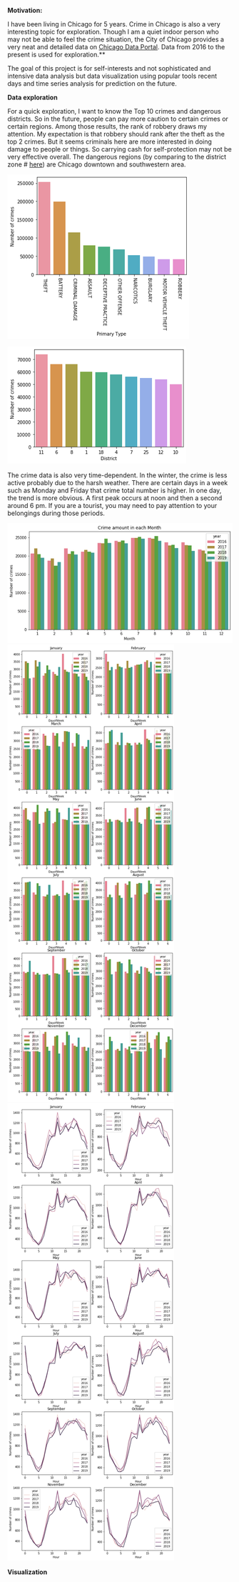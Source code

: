 **Motivation:**

I have been living in Chicago for 5 years. Crime in Chicago is also a very interesting topic for exploration. Though I am a quiet indoor person who may not be able to feel the crime situation, the City of Chicago provides a very neat and detailed data on [Chicago Data Portal](https://data.cityofchicago.org/Public-Safety/Crimes-2019/w98m-zvie). Data from 2016 to the present is used for exploration.**

The goal of this project is for self-interests and not sophisticated and intensive data analysis but data visualization using popular tools recent days and time series analysis for prediction on the future. 

**Data exploration**

For a quick exploration, I want to know the Top 10 crimes and dangerous districts. So in the future, people can pay more caution to certain crimes or certain regions. Among those results, the rank of robbery draws my attention. My expectation is that robbery should rank after the theft as the top 2 crimes. But it seems criminals here are more interested in doing damage to people or things. So carrying cash for self-protection may not be very effective overall. The dangerous regions (by comparing to the district zone # [here](https://home.chicagopolice.org/office-of-community-policing/community-map/)) are Chicago downtown and southwestern area. 

![image](https://github.com/RuiyunHuang/Chicago_Crime_Analysis/blob/master/figures/Top10_category.png)

![image](https://github.com/RuiyunHuang/Chicago_Crime_Analysis/blob/master/figures/Top10_district.png)

The crime data is also very time-dependent. In the winter, the crime is less active probably due to the harsh weather. There are certain days in a week such as Monday and Friday that crime total number is higher. In one day, the trend is more obvious. A first peak occurs at noon and then a second around  6 pm. If you are a tourist, you may need to pay attention to your belongings during those periods.

![image](https://github.com/RuiyunHuang/Chicago_Crime_Analysis/blob/master/figures/Each_month.png)
![image](https://github.com/RuiyunHuang/Chicago_Crime_Analysis/blob/master/figures/Each_day.png)
![image](https://github.com/RuiyunHuang/Chicago_Crime_Analysis/blob/master/figures/Each_hour.png)

**Visualization**
